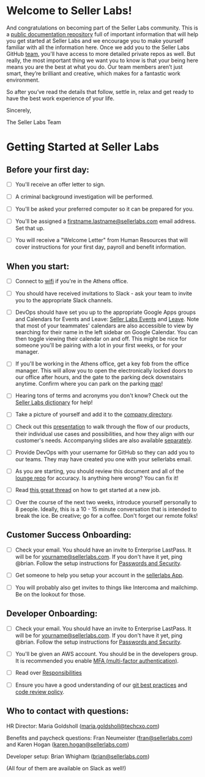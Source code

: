 # Welcome to Seller Labs!

And congratulations on becoming part of the Seller Labs community. This is a [public documentation repository](https://readwrite.com/2013/09/30/understanding-github-a-journey-for-beginners-part-1/) full of important information that will help you get started at Seller Labs and we encourage you to make yourself familiar with all the information here. Once we add you to the Seller Labs GitHub [team](https://github.com/sellerlabs), you'll have access to more detailed private repos as well. But really, the most important thing we want you to know is that your being here means you are the best at what you do. Our team members aren’t just smart, they’re brilliant and creative, which makes for a fantastic work environment.

So after you’ve read the details that follow, settle in, relax and get ready to have the best work experience of your life.

Sincerely,

The Seller Labs Team

# Getting Started at Seller Labs

## Before your first day:
- [ ] You'll receive an offer letter to sign.

- [ ] A criminal background investigation will be performed.

- [ ] You'll be asked your preferred computer so it can be prepared for you. 

- [ ] You'll be assigned a firstname.lastname@sellerlabs.com email address. Set that up. 
- [ ] You will receive a "Welcome Letter" from Human Resources that will cover instructions for your first day, payroll and benefit information. 

## When you start:
- [ ] Connect to [wifi](https://github.com/sellerlabs/lounge/blob/master/wifi.md) if you're in the Athens office. 

- [ ] You should have received invitations to Slack - ask your team to invite you to the appropriate Slack channels. 

- [ ] DevOps should have set you up to the appropriate Google Apps groups and Calendars for Events and Leave:  [Seller Labs Events](https://calendar.google.com/calendar/embed?src=roundsphere.com_v7o7fnubciu8pi5ihni437j6e4%40group.calendar.google.com&ctz=America%2FNew_York) and [Leave](https://calendar.google.com/calendar/embed?src=roundsphere.com_sd6r3nmregejpaqdv6jb945d00%40group.calendar.google.com&ctz=America%2FNew_York). Note that most of your teammates' calendars are also accessible to view by searching for their name in the left sidebar on Google Calendar. You can then toggle viewing their calendar on and off. This might be nice for someone you'll be pairing with a lot in your first weeks, or for your manager.

- [ ] If you'll be working in the Athens office, get a key fob from the office manager. This will allow you to open the electronically locked doors to our office after hours, and the gate to the parking deck downstairs anytime. Confirm where you can park on the parking [map](https://51ea6219-a-926af68e-s-sites.googlegroups.com/a/roundsphere.com/sellerlabsnet/office-space/parking/athens-parking-map.jpg)!

- [ ] Hearing tons of terms and acronyms you don't know? Check out the [Seller Labs dictionary](https://docs.google.com/document/d/1hL93Ibz2Y2CUGHoCElv13T6N57yxetNSz35yvZAJ3jM/edit#heading=h.sv5mn78ew49i) for help!

- [ ] Take a picture of yourself and add it to the [company directory](https://sites.google.com/a/roundsphere.com/sellerlabsnet/directory). 

- [ ] Check out this [presentation](https://www.youtube.com/watch?v=0-eSJVQrVS0) to walk through the flow of our products, their individual use cases and possibilities, and how they align with our customer's needs. Accompanying slides are also available [separately](https://docs.google.com/a/roundsphere.com/presentation/d/1MEPxa-Z1XGlr2NB12mcWg5K3muQ9l5dNSc7XO-u0IG8/edit?usp=sharing).

- [ ] Provide DevOps with your username for GitHub so they can add you to our teams.  They may have created you one with your sellerlabs email.

- [ ] As you are starting, you should review this document and all of the [lounge repo](https://github.com/sellerlabs/lounge) for accuracy. Is anything here wrong? You can fix it!

- [ ] Read [this great thread](https://twitter.com/KieranSnyder/status/774253168247005185) on how to get started at a new job.

- [ ] Over the course of the next two weeks, introduce yourself personally to 8 people. Ideally, this is a 10 - 15 minute conversation that is intended to break the ice. Be creative; go for a coffee. Don't forget our remote folks!

## Customer Success Onboarding:

- [ ] Check your email. You should have an invite to Enterprise LastPass. It will be for yourname@sellerlabs.com. If you don't have it yet, ping @brian. Follow the setup instructions for [Passwords and Security](https://github.com/sellerlabs/lounge/blob/master/passwords.md).

- [ ] Get someone to help you setup your account in the [sellerlabs App](https://accounts.sellerlabs.com/).

- [ ] You will probably also get invites to things like Intercoma and mailchimp. Be on the lookout for those.

## Developer Onboarding:
- [ ] Check your email. You should have an invite to Enterprise LastPass. It will be for yourname@sellerlabs.com. If you don't have it yet, ping @brian. Follow the setup instructions for [Passwords and Security](https://github.com/sellerlabs/lounge/blob/master/passwords.md).

- [ ] You'll be given an AWS account. You should be in the developers group. It is recommended you enable [MFA (multi-factor authentication)](https://github.com/sellerlabs/lounge/blob/master/mfa.md).

- [ ] Read over [Responsibilities](https://github.com/sellerlabs/lounge/blob/master/responsibilities.md)

- [ ] Ensure you have a good understanding of our [git best practices](https://github.com/sellerlabs/engineering-lounge/blob/master/git/style.md) and [code review policy](https://github.com/sellerlabs/engineering-lounge/blob/master/code-review.md).

## Who to contact with questions:
HR Director: Maria Goldsholl (maria.goldsholl@techcxo.com)

Benefits and paycheck questions: Fran Neumeister (fran@sellerlabs.com) and Karen Hogan (karen.hogan@sellerlabs.com)

Developer setup: Brian Whigham (brian@sellerlabs.com)

(All four of them are available on Slack as well!)

